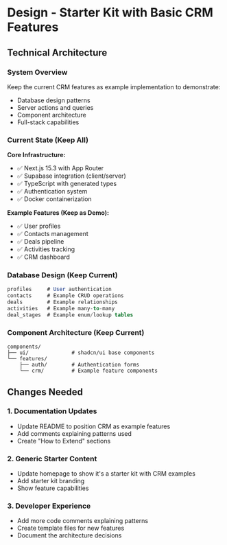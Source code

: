 # Design - Starter Kit with Basic CRM Features

## Technical Architecture

### System Overview
Keep the current CRM features as example implementation to demonstrate:
- Database design patterns
- Server actions and queries
- Component architecture
- Full-stack capabilities

### Current State (Keep All)
**Core Infrastructure:**
- ✅ Next.js 15.3 with App Router
- ✅ Supabase integration (client/server)
- ✅ TypeScript with generated types
- ✅ Authentication system
- ✅ Docker containerization

**Example Features (Keep as Demo):**
- ✅ User profiles
- ✅ Contacts management
- ✅ Deals pipeline
- ✅ Activities tracking
- ✅ CRM dashboard

### Database Design (Keep Current)
```sql
profiles     # User authentication
contacts     # Example CRUD operations
deals        # Example relationships
activities   # Example many-to-many
deal_stages  # Example enum/lookup tables
```

### Component Architecture (Keep Current)
```
components/
├── ui/              # shadcn/ui base components
└── features/
    ├── auth/        # Authentication forms
    └── crm/         # Example feature components
```

## Changes Needed

### 1. Documentation Updates
- Update README to position CRM as example features
- Add comments explaining patterns used
- Create "How to Extend" sections

### 2. Generic Starter Content
- Update homepage to show it's a starter kit with CRM examples
- Add starter kit branding
- Show feature capabilities

### 3. Developer Experience
- Add more code comments explaining patterns
- Create template files for new features
- Document the architecture decisions